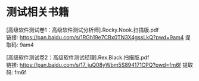 # 测试相关书籍


[高级软件测试卷1：高级软件测试分析师].Rocky.Nook.扫描版.pdf  
链接: https://pan.baidu.com/s/1RGh19e7CBx0TN3X4gssLkQ?pwd=9am4 提取码: 9am4


[高级软件测试卷2：高级软件测试经理].Rex.Black.扫描版.pdf  
链接: https://pan.baidu.com/s/17_juQ08yWbm5S894171CPQ?pwd=fm6f 提取码: fm6f





















